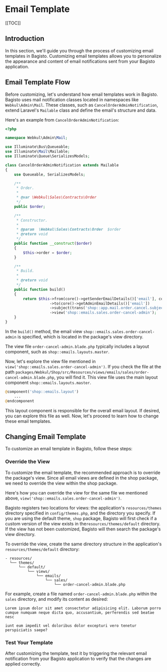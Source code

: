 # Email Template

[[TOC]]

## Introduction

In this section, we'll guide you through the process of customizing email templates in Bagisto. Customizing email templates allows you to personalize the appearance and content of email notifications sent from your Bagisto application.

## Email Template Flow

Before customizing, let's understand how email templates work in Bagisto. Bagisto uses mail notification classes located in namespaces like `Webkul\Admin\Mail`. These classes, such as `CancelOrderAdminNotification`, extend Laravel's `Mailable` class and define the email's structure and data.

Here's an example from `CancelOrderAdminNotification`:

```php
<?php

namespace Webkul\Admin\Mail;

use Illuminate\Bus\Queueable;
use Illuminate\Mail\Mailable;
use Illuminate\Queue\SerializesModels;

class CancelOrderAdminNotification extends Mailable
{
    use Queueable, SerializesModels;

    /**
     * Order.
     *
     * @var \Webkul\Sales\Contracts\Order
     */
    public $order;

    /**
     * Constructor.
     *
     * @param  \Webkul\Sales\Contracts\Order  $order
     * @return void
     */
    public function __construct($order)
    {
        $this->order = $order;
    }

    /**
     * Build.
     *
     * @return void
     */
    public function build()
    {
        return $this->from(core()->getSenderEmailDetails()['email'], core()->getSenderEmailDetails()['name'])
                    ->to(core()->getAdminEmailDetails()['email'])
                    ->subject(trans('shop::app.mail.order.cancel.subject'))
                    ->view('shop::emails.sales.order-cancel-admin');
    }
}
```

In the `build()` method, the email view `shop::emails.sales.order-cancel-admin` is specified, which is located in the package's view directory.

The view file `order-cancel-admin.blade.php` typically includes a layout component, such as `shop::emails.layouts.master`.

Now, let's explore the view file mentioned in `view('shop::emails.sales.order-cancel-admin')`. If you check the file at the path `packages/Webkul/Shop/src/Resources/views/emails/sales/order-cancel-admin.blade.php`, you will find it. This view file uses the main layout component `shop::emails.layouts.master`.

```php
@component('shop::emails.layout')
    ...
@endcomponent
```

This layout component is responsible for the overall email layout. If desired, you can explore this file as well. Now, let's proceed to learn how to change these email templates.

## Changing Email Template

To customize an email template in Bagisto, follow these steps:

### Override the View

To customize the email template, the recommended approach is to override the package's view. Since all email views are defined in the shop package, we need to override the view within the shop package.

Here's how you can override the view for the same file we mentioned above, `view('shop::emails.sales.order-cancel-admin')`.

Bagisto registers two locations for views: the application's `resources/themes` directory specified in `config/themes.php`, and the directory you specify. If you are using the default theme, `shop` package, Bagisto will first check if a custom version of the view exists in the`resources/themes/default` directory. If the view has not been customized, Bagisto will then search the package's view directory.

To override the view, create the same directory structure in the application's `resources/themes/default` directory:

```
- resources/
  └── themes/
      └── default/
          └── views/
              └── emails/
                  └── sales/
                      └── order-cancel-admin.blade.php
```

For example, create a file named `order-cancel-admin.blade.php` within the `sales` directory, and modify its content as desired:

```blade
Lorem ipsum dolor sit amet consectetur adipisicing elit. Laborum porro cumque numquam neque dicta quo, accusantium, perferendis sed beatae nesc

iunt eum impedit vel doloribus dolor excepturi vero tenetur perspiciatis saepe?
```

### Test Your Template

After customizing the template, test it by triggering the relevant email notification from your Bagisto application to verify that the changes are applied correctly.

